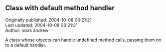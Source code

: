 ## Class with default method handler  
Originally published: 2004-10-08 06:21:21  
Last updated: 2004-10-08 06:21:21  
Author: mark andrew  
  
A class whose objects can handle undefined method calls, passing them on to a
default handler.